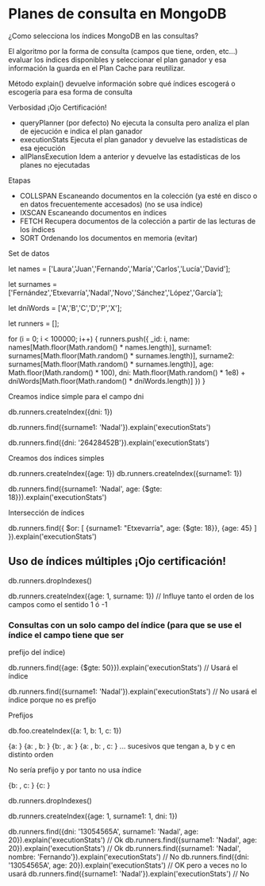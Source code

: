 # Planes de consulta en MongoDB
¿Como selecciona los índices MongoDB en las consultas?

El algoritmo por la forma de consulta (campos que tiene, orden, etc...) evaluar los índices disponibles
y seleccionar el plan ganador y esa información la guarda en el Plan Cache para reutilizar.

Método explain(<verbosidad>) devuelve información sobre qué índices escogerá o escogería para esa forma de consulta

Verbosidad ¡Ojo Certificación!
- queryPlanner (por defecto) No ejecuta la consulta pero analiza el plan de ejecución e indica el plan ganador
- executionStats Ejecuta el plan ganador y devuelve las estadísticas de esa ejecución
- allPlansExecution Idem a anterior y devuelve las estadísticas de los planes no ejecutadas

Etapas
- COLLSPAN Escaneando documentos en la colección (ya esté en disco o en datos frecuentemente accesados)
  (no se usa índice)
- IXSCAN Escaneando documentos en índices
- FETCH Recupera documentos de la colección a partir de las lecturas de los índices
- SORT Ordenando los documentos en memoria (evitar)

Set de datos

let names = ['Laura','Juan','Fernando','María','Carlos','Lucía','David'];

let surnames = ['Fernández','Etxevarría','Nadal','Novo','Sánchez','López','García'];

let dniWords = ['A','B','C','D','P','X'];

let runners = [];

for (i = 0; i < 100000; i++) {
    runners.push({
        _id: i,
        name: names[Math.floor(Math.random() * names.length)],
        surname1: surnames[Math.floor(Math.random() * surnames.length)],
        surname2: surnames[Math.floor(Math.random() * surnames.length)],
        age: Math.floor(Math.random() * 100),
        dni: Math.floor(Math.random() * 1e8) + dniWords[Math.floor(Math.random() * dniWords.length)]
    })
}

Creamos indice simple para el campo dni

db.runners.createIndex({dni: 1})

db.runners.find({surname1: 'Nadal'}).explain('executionStats')

db.runners.find({dni: '26428452B'}).explain('executionStats')

Creamos dos índices simples

db.runners.createIndex({age: 1})
db.runners.createIndex({surname1: 1})

db.runners.find({surname1: 'Nadal', age: {$gte: 18}}).explain('executionStats')

Intersección de índices

db.runners.find({
    $or: [
        {surname1: "Etxevarría", age: {$gte: 18}},
        {age: 45}
    ]
}).explain('executionStats')

## Uso de índices múltiples ¡Ojo certificación!

db.runners.dropIndexes()

db.runners.createIndex({age: 1, surname: 1}) // Influye tanto el orden de los campos como el sentido 1 ó -1

### Consultas con un solo campo del índice (para que se use el índice el campo tiene que ser
prefijo del índice)

db.runners.find({age: {$gte: 50}}).explain('executionStats')  // Usará el índice

db.runners.find({surname1: 'Nadal'}).explain('executionStats') // No usará el índice porque no es prefijo

Prefijos

db.foo.createIndex({a: 1, b: 1, c: 1})

{a: <valor>}
{a: <valor>, b: <valor>}
{b: <valor>, a: <valor>}
{a: <valor>, b: <valor>, c: <valor>}
... sucesivos que tengan a, b y c en distinto orden

No sería prefijo y por tanto no usa índice

{b: <valor>, c: <valor>}
{c: <valor>}

db.runners.dropIndexes()

db.runners.createIndex({age: 1, surname1: 1, dni: 1})

db.runners.find({dni: '13054565A', surname1: 'Nadal', age: 20}).explain('executionStats') // Ok
db.runners.find({surname1: 'Nadal', age: 20}).explain('executionStats') // Ok
db.runners.find({surname1: 'Nadal', nombre: 'Fernando'}).explain('executionStats') // No
db.runners.find({dni: '13054565A',  age: 20}).explain('executionStats') // OK pero a veces no lo usará
db.runners.find({surname1: 'Nadal'}).explain('executionStats') // No